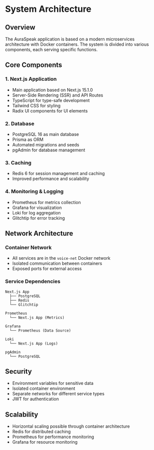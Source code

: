 # System Architecture

## Overview
The AuraSpeak application is based on a modern microservices architecture with Docker containers. The system is divided into various components, each serving specific functions.

## Core Components

### 1. Next.js Application
- Main application based on Next.js 15.1.0
- Server-Side Rendering (SSR) and API Routes
- TypeScript for type-safe development
- Tailwind CSS for styling
- Radix UI components for UI elements

### 2. Database
- PostgreSQL 16 as main database
- Prisma as ORM
- Automated migrations and seeds
- pgAdmin for database management

### 3. Caching
- Redis 6 for session management and caching
- Improved performance and scalability

### 4. Monitoring & Logging
- Prometheus for metrics collection
- Grafana for visualization
- Loki for log aggregation
- Glitchtip for error tracking

## Network Architecture

### Container Network
- All services are in the `voice-net` Docker network
- Isolated communication between containers
- Exposed ports for external access

### Service Dependencies
```
Next.js App
  ├── PostgreSQL
  ├── Redis
  └── Glitchtip

Prometheus
  └── Next.js App (Metrics)

Grafana
  └── Prometheus (Data Source)

Loki
  └── Next.js App (Logs)

pgAdmin
  └── PostgreSQL
```

## Security
- Environment variables for sensitive data
- Isolated container environment
- Separate networks for different service types
- JWT for authentication

## Scalability
- Horizontal scaling possible through container architecture
- Redis for distributed caching
- Prometheus for performance monitoring
- Grafana for resource monitoring 